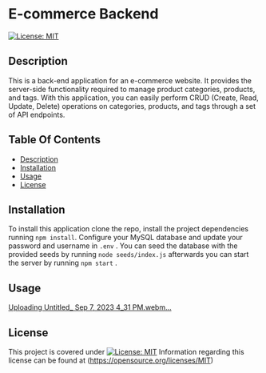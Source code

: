 # E-commerce Backend
[![License: MIT](https://img.shields.io/badge/License-MIT-yellow.svg)](https://opensource.org/licenses/MIT)
 
## Description

  This is a back-end application for an e-commerce website. It provides the server-side functionality required to manage product categories, products, and tags. With this application, you can easily perform CRUD (Create, Read, Update, Delete) operations on categories, products, and tags through a set of API endpoints.

  ## Table Of Contents
  - [Description](#description)
  - [Installation](#installation)
  - [Usage](#usage)
  - [License](#license)


  


  ## Installation
  
  To install this application clone the repo, install the project dependencies running `npm install`. Configure your MySQL database and update your password and username in `.env` . You can seed the database with the provided seeds by running `node seeds/index.js` afterwards you can start the server by running `npm start` .

  ## Usage

  [Uploading Untitled_ Sep 7, 2023 4_31 PM.webm…]()


  ## License

  This project is covered under [![License: MIT](https://img.shields.io/badge/License-MIT-yellow.svg)](https://opensource.org/licenses/MIT) Information regarding this license can be found at (https://opensource.org/licenses/MIT)
